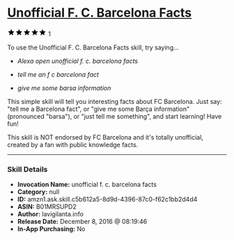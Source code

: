 # [Unofficial F. C. Barcelona Facts](http://alexa.amazon.com/#skills/amzn1.ask.skill.c5b612a5-8d9d-4396-87c0-f62c1bb2d4d4)
![5 stars](../../images/ic_star_black_18dp_1x.png)![5 stars](../../images/ic_star_black_18dp_1x.png)![5 stars](../../images/ic_star_black_18dp_1x.png)![5 stars](../../images/ic_star_black_18dp_1x.png)![5 stars](../../images/ic_star_black_18dp_1x.png) 1

To use the Unofficial F. C. Barcelona Facts skill, try saying...

* *Alexa open unofficial f. c. barcelona facts*

* *tell me an f c barcelona fact*

* *give me some barsa information*

This simple skill will tell you interesting facts about FC Barcelona. Just say: "tell me a Barcelona fact", or "give me some Barça information" (pronounced "barsa"), or "just tell me something", and start learning! Have fun!

This skill is NOT endorsed by FC Barcelona and it's totally unofficial, created by a fan with public knowledge facts.

***

### Skill Details

* **Invocation Name:** unofficial f. c. barcelona facts
* **Category:** null
* **ID:** amzn1.ask.skill.c5b612a5-8d9d-4396-87c0-f62c1bb2d4d4
* **ASIN:** B01MRSUPD2
* **Author:** lavigilanta.info
* **Release Date:** December 8, 2016 @ 08:19:46
* **In-App Purchasing:** No
